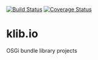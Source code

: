 [![Build Status](https://travis-ci.org/peterkir/klib.io.png)](https://travis-ci.org/peterkir/klib.io)
[![Coverage Status](https://travis-ci.org/peterkir/badge.png?branch=master)](https://travis-ci.org/peterkir/?branch=master)

# klib.io
OSGi bundle library projects

